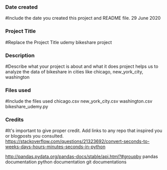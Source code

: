 ### Date created
#Include the date you created this project and README file.
29 June 2020

### Project Title
#Replace the Project Title
udemy bikeshare project

### Description
#Describe what your project is about and what it does
project helps us to analyze the data of bikeshare in cities like chicago, new_york_city, washington

### Files used
#Include the files used
chicago.csv
new_york_city.csv
washington.csv
bikeshare_udemy.py
### Credits
#It's important to give proper credit. Add links to any repo that inspired you or blogposts you consulted.
https://stackoverflow.com/questions/21323692/convert-seconds-to-weeks-days-hours-minutes-seconds-in-python

http://pandas.pydata.org/pandas-docs/stable/api.html?#groupby
pandas documentation
python documentation
git documentations
